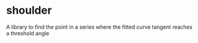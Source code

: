 # shoulder
A library to find the point in a series where the fitted curve tangent reaches a threshold angle
